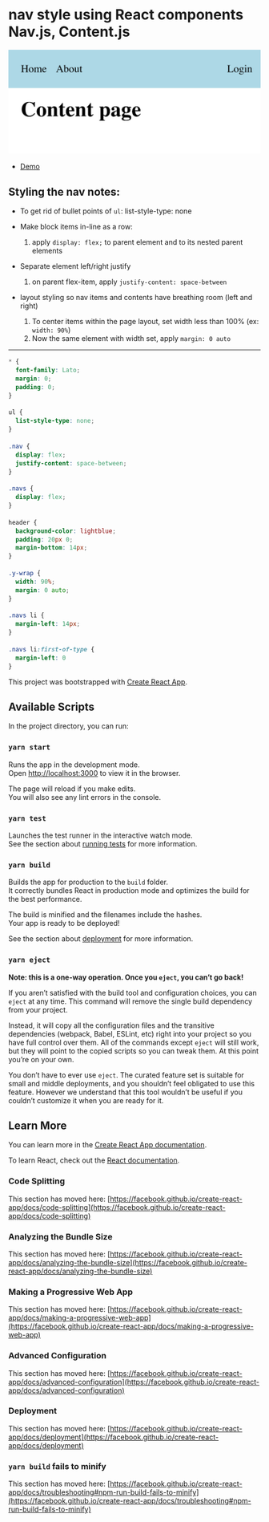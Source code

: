 # nav style using React components Nav.js, Content.js
![nav bar](./nav-react.png)

- [Demo](https://codepen.io/heggy231/pen/yLbLGoJ)


## Styling the nav notes:

- To get rid of bullet points of `ul`: list-style-type: none

- Make block items in-line as a row:
    1. apply `display: flex;` to parent element and to its nested parent elements

- Separate element left/right justify
    1. on parent flex-item, apply `justify-content: space-between`

- layout styling so nav items and contents have breathing room (left and right)
    1. To center items within the page layout, set width less than 100% (ex: `width: 90%`)
    2. Now the same element with width set, apply `margin: 0 auto`

<hr>

```css
* {
  font-family: Lato;
  margin: 0;
  padding: 0;
}

ul {
  list-style-type: none;
}

.nav {
  display: flex;
  justify-content: space-between;
}

.navs {
  display: flex;
}

header {
  background-color: lightblue;
  padding: 20px 0;
  margin-bottom: 14px;
}

.y-wrap {
  width: 90%;
  margin: 0 auto;
}

.navs li {
  margin-left: 14px;
}

.navs li:first-of-type {
  margin-left: 0
}
```

This project was bootstrapped with [Create React App](https://github.com/facebook/create-react-app).

## Available Scripts

In the project directory, you can run:

### `yarn start`

Runs the app in the development mode.\
Open [http://localhost:3000](http://localhost:3000) to view it in the browser.

The page will reload if you make edits.\
You will also see any lint errors in the console.

### `yarn test`

Launches the test runner in the interactive watch mode.\
See the section about [running tests](https://facebook.github.io/create-react-app/docs/running-tests) for more information.

### `yarn build`

Builds the app for production to the `build` folder.\
It correctly bundles React in production mode and optimizes the build for the best performance.

The build is minified and the filenames include the hashes.\
Your app is ready to be deployed!

See the section about [deployment](https://facebook.github.io/create-react-app/docs/deployment) for more information.

### `yarn eject`

**Note: this is a one-way operation. Once you `eject`, you can’t go back!**

If you aren’t satisfied with the build tool and configuration choices, you can `eject` at any time. This command will remove the single build dependency from your project.

Instead, it will copy all the configuration files and the transitive dependencies (webpack, Babel, ESLint, etc) right into your project so you have full control over them. All of the commands except `eject` will still work, but they will point to the copied scripts so you can tweak them. At this point you’re on your own.

You don’t have to ever use `eject`. The curated feature set is suitable for small and middle deployments, and you shouldn’t feel obligated to use this feature. However we understand that this tool wouldn’t be useful if you couldn’t customize it when you are ready for it.

## Learn More

You can learn more in the [Create React App documentation](https://facebook.github.io/create-react-app/docs/getting-started).

To learn React, check out the [React documentation](https://reactjs.org/).

### Code Splitting

This section has moved here: [https://facebook.github.io/create-react-app/docs/code-splitting](https://facebook.github.io/create-react-app/docs/code-splitting)

### Analyzing the Bundle Size

This section has moved here: [https://facebook.github.io/create-react-app/docs/analyzing-the-bundle-size](https://facebook.github.io/create-react-app/docs/analyzing-the-bundle-size)

### Making a Progressive Web App

This section has moved here: [https://facebook.github.io/create-react-app/docs/making-a-progressive-web-app](https://facebook.github.io/create-react-app/docs/making-a-progressive-web-app)

### Advanced Configuration

This section has moved here: [https://facebook.github.io/create-react-app/docs/advanced-configuration](https://facebook.github.io/create-react-app/docs/advanced-configuration)

### Deployment

This section has moved here: [https://facebook.github.io/create-react-app/docs/deployment](https://facebook.github.io/create-react-app/docs/deployment)

### `yarn build` fails to minify

This section has moved here: [https://facebook.github.io/create-react-app/docs/troubleshooting#npm-run-build-fails-to-minify](https://facebook.github.io/create-react-app/docs/troubleshooting#npm-run-build-fails-to-minify)
